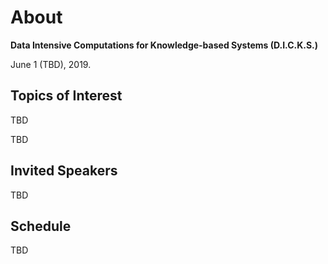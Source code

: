 # About

**Data Intensive Computations for Knowledge-based Systems (D.I.C.K.S.)**

June 1 (TBD), 2019.


## Topics of Interest
TBD

TBD
## Invited Speakers
TBD

## Schedule
TBD 

